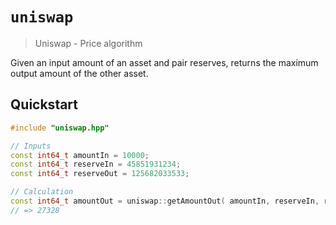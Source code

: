 # `uniswap`

> Uniswap - Price algorithm

Given an input amount of an asset and pair reserves, returns the maximum output amount of the other asset.

## Quickstart

```c++
#include "uniswap.hpp"

// Inputs
const int64_t amountIn = 10000;
const int64_t reserveIn = 45851931234;
const int64_t reserveOut = 125682033533;

// Calculation
const int64_t amountOut = uniswap::getAmountOut( amountIn, reserveIn, reserveOut );
// => 27328
```
